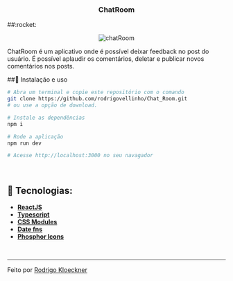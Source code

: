 <h3 align="center">
  ChatRoom
</h3>
##:rocket:

<p align="center">
   <img src="https://github.com/rodrigovellinho/Chat_Room/blob/main/src/assets/printGitHub.jpg?raw=true" alt="chatRoom">
</p>

ChatRoom é um aplicativo onde é possível deixar feedback no post do usuário. É possível aplaudir os comentários, deletar e publicar novos comentários nos posts.
<br>

##:wrench: Instalação e uso

```bash
# Abra um terminal e copie este repositório com o comando
git clone https://github.com/rodrigovellinho/Chat_Room.git
# ou use a opção de download.

# Instale as dependências
npm i

# Rode a aplicação
npm run dev

# Acesse http://localhost:3000 no seu navagador
```

<br>

## 🔨 Tecnologias:

- **[ReactJS](https://reactjs.org/)**
- **[Typescript](https://www.typescriptlang.org/)**
- **[CSS Modules](https://github.com/css-modules/css-modules)**
- **[Date fns](https://date-fns.org/)**
- **[Phosphor Icons](https://phosphoricons.com/)**
<br>

---

Feito por [Rodrigo Kloeckner](https://github.com/rodrigovellinho)
